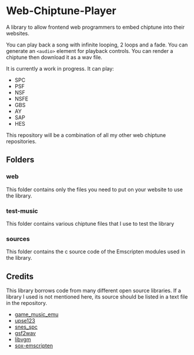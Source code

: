 # Web-Chiptune-Player
A library to allow frontend web programmers to embed chiptune into their websites.

You can play back a song with infinite looping, 2 loops and a fade. You can generate an `<audio>` element for playback controls. You can render a chiptune then download it as a wav file.

It is currently a work in progress. It can play:

- SPC
- PSF
- NSF
- NSFE
- GBS
- AY
- SAP
- HES

This repository will be a combination of all my other web chiptune repositories.

## Folders
### web
This folder contains only the files you need to put on your website to use the library.

### test-music
This folder contains various chiptune files that I use to test the library

### sources
This folder contains the c source code of the Emscripten modules used in the library.

## Credits
This library borrows code from many different open source libraries. If a library I used is not mentioned here, its source should be listed in a text file in the repository.

- [game_music_emu](https://github.com/libgme/game-music-emu)
- [upse123](https://packages.ubuntu.com/en/mantic/upse123)
- [snes_spc](https://github.com/blarggs-audio-libraries/snes_spc)
- [gsf2wav](https://github.com/jprjr/gsf2wav)
- [libvgm](https://github.com/ValleyBell/libvgm)
- [sox-emscripten](https://github.com/rameshvarun/sox-emscripten)
